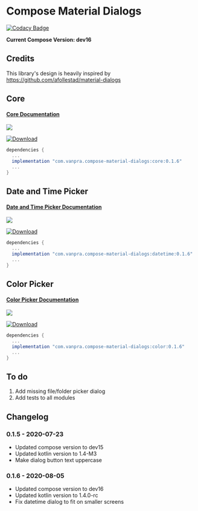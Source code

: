 # Compose Material Dialogs

[![Codacy Badge](https://api.codacy.com/project/badge/Grade/5990ad24f5ca434299916697e3fc0fe2)](https://app.codacy.com/manual/pranav.maganti/compose-material-dialogs?utm_source=github.com&utm_medium=referral&utm_content=vanpra/compose-material-dialogs&utm_campaign=Badge_Grade_Dashboard)

**Current Compose Version: dev16**

## Credits

This library's design is heavily inspired by https://github.com/afollestad/material-dialogs

## Core

#### [Core Documentation](https://github.com/vanpra/compose-material-dialogs/blob/main/documentation/Core.md)

![](https://raw.githubusercontent.com/vanpra/compose-material-dialogs/main/imgs/full_core.png)

[ ![Download](https://api.bintray.com/packages/vanpra/maven/compose-material-dialogs:core/images/download.svg?version=0.1.6) ](https://bintray.com/vanpra/maven/compose-material-dialogs:core/0.1.6/link)

```gradle
dependencies {
  ...
  implementation "com.vanpra.compose-material-dialogs:core:0.1.6" 
  ...
}
```

## Date and Time Picker

#### [Date and Time Picker Documentation](https://github.com/vanpra/compose-material-dialogs/blob/main/documentation/DateTimePicker.md)

![](https://raw.githubusercontent.com/vanpra/ComposeDateTimePicker/master/imgs/datetime.jpg)

[ ![Download](https://api.bintray.com/packages/vanpra/maven/compose-material-dialogs:datetime/images/download.svg?version=0.1.6) ](https://bintray.com/vanpra/maven/compose-material-dialogs:datetime/0.1.6/link)

```gradle
dependencies {
  ...
  implementation "com.vanpra.compose-material-dialogs:datetime:0.1.6"
  ...
}
```

## Color Picker

#### [Color Picker Documentation](https://github.com/vanpra/compose-material-dialogs/blob/main/documentation/ColorPicker.md)

![](https://raw.githubusercontent.com/vanpra/compose-material-dialogs/main/imgs/color_picker.png)

[ ![Download](https://api.bintray.com/packages/vanpra/maven/compose-material-dialogs:color/images/download.svg?version=0.1.6) ](https://bintray.com/vanpra/maven/compose-material-dialogs:color/0.1.6/link)

```gradle
dependencies {
  ...
  implementation "com.vanpra.compose-material-dialogs:color:0.1.6"
  ...
}
```



## To do

1. Add missing file/folder picker dialog
2. Add tests to all modules

## Changelog

### 0.1.5  - 2020-07-23

- Updated compose version to dev15
- Updated kotlin version to 1.4-M3
- Make dialog button text uppercase

### 0.1.6  - 2020-08-05

- Updated compose version to dev16
- Updated kotlin version to 1.4.0-rc
- Fix datetime dialog to fit on smaller screens